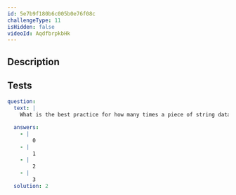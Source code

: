 ```yaml
---
id: 5e7b9f180b6c005b0e76f08c
challengeType: 11
isHidden: false
videoId: AqdfbrpkbHk
---
```


## Description
<section id='description'>

</section>

## Tests
<section id='tests'>

```yml
question:
  text: |
    What is the best practice for how many times a piece of string data should be stored in a database?

  answers:
    - |
        0
    - |
        1
    - |
        2
    - |
        3
  solution: 2
```

</section>
